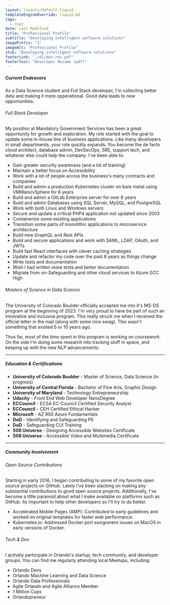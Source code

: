 ```yaml
---
layout: layouts/default.liquid
templateEngineOverride: liquid,md
tags:
  - root
date: Last Modified
title: "Professional Profile"
subtitle: "Developing intelligent software solutions"
imagePrefix: "1"
imageAlt: "Professional Profile"
stub: "Developing intelligent software solutions"
footerLink: "./dl/dev-res.pdf"
footerText: "Developer Resume (pdf)"
---
```


##### Current Endeavors
As a Data Science student and Full Stack developer, I'm collecting better data and making it more opperational. Good data leads to new opportunities.

###### Full Stack Developer

My position at Mandatory Government Services has been a great opportunity for growth and exploration. My role started with the goal to update some in-house line of business applications. Like many developers in small departments, your role quickly expands. You become the de facto cloud architect, database admin, DevSecOps, SRE, support tech, and whatever else could help the company.
I've been able to: 
 - Gain greater security awareness (and a lot of training)
 - Maintain a better focus on Accessibility
 - Work with a lot of people across the business's many contracts and companies
 - Build and admin a production Kubernetes cluster on bare metal using VMWare/vSphere for 6 years
 - Build and admin a GitLab Enterprise server for over 6 years
 - Build and admin Databases using SQL Server, MySQL, and PostgreSQL
 - Work with both Linux and Windows servers
 - Secure and update a critical PHP4 application not updated since 2003
 - Containerize some existing applications
 - Transition some parts of monolithic applications to microservice architecture
 - Build new GraphQL and Rest APIs
 - Build and secure applications and work with SAML, LDAP, OAuth, and JWTs
 - Build fast React interfaces with clever caching strategies
 - Update and refactor my code over the past 6 years as things change
 - Write tests and documentation
 - Wish I had written more tests and better documentation
 - Migrate from on-Safeguarding and other cloud services to Azure GCC High

###### Masters of Science in Data Science

The University of Colorado Boulder officially accepted me into it's MS-DS program at the beginning of 2023. I'm very proud to have be part of such an innovative and inclusive program. This really struck me when I received the official letter in the mail (along with some nice swag). This wasn't something that existed 5 or 10 years ago.

Thus far, most of the time spent in this program is working on coursework. On the side I'm doing some research into tracking stuff in space, and keeping up with the new NLP advancements.


---

##### Education & Certifications

- **University of Colorado Boulder** - Master of Science, Data Science (in progress)
- **University of Central Florida** - Bachelor of Fine Arts, Graphic Design
- **University of Maryland** - Technology Entrepreneurship
- **Udacity** - Front End Web Developer NanoDegree
- **ECCouncil** - ECSA EC-Council Certified Security Analyst
- **ECCouncil** - CEH Certified Ethical Hacker
- **Microsoft** - AZ 900 Azure Fundamentals
- **DoD** - Identifying and Safeguarding PII
- **DoD** - Safeguarding CUI Training
- **508 Universe** - Designing Accessible Websites Certificate
- **508 Universe** - Accessible Video and Multimedia Certificate

---
##### Community Involvement


###### Open Source Contributions
Starting in early 2016, I began contributing to some of my favorite open source projects on GitHub. Lately I've been slacking on making any substantial contributions to good open source projects. Additionally, I've become a little paranoid about what I make available on platforms such as GitHub. Its important to help other developers so I'll try to do better.
- Accelerated Mobile Pages (AMP): Contributed to early guidelines and worked on original templates for faster web performance.
- Kubernetes.io: Addressed Docker port assignment issues on MacOS in early versions of Docker.

###### Tech & Dev

I actively participate in Orlando's startup, tech community, and developer groups. You can find me regularly attending local Meetups, including:
- Orlando Devs
- Orlando Machine Learning and Data Science
- Orlando Data Professionals
- Agile Orlando and Agile Alliance Member
- 1 Million Cups
- Orlandopreneur
